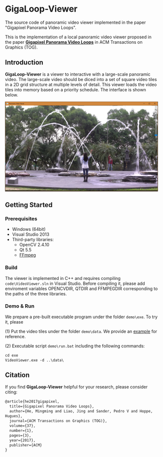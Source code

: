 # GigaLoop-Viewer
The source code of panoramic video viewer implemented in the paper "Gigapixel Panorama Video Loops".

This is the implementation of a local panoramic video viewer proposed in the paper [**Gigapixel Panorama Video Loops**](https://dl.acm.org/citation.cfm?id=3144455) in ACM Transactions on Graphics (TOG).


## Introduction

**GigaLoop-Viewer** is a viewer to interactive with a large-scale panoramic video. The large-scale video should be diced into a set of square video tiles in a 2D grid structure at multiple levels of detail. This viewer loads the video tiles into memory based on a priority schedule. The interface is shown below.

![image](https://github.com/hmmlillian/GigaLoop-Viewer/blob/master/demo/UI.PNG)


## Getting Started

### Prerequisites
- Windows (64bit)
- Visual Studio 2013
- Third-party libraries:
  - OpenCV 2.4.10
  - Qt 5.5
  - [FFmpeg](http://ffmpeg.zeranoe.com/builds/)
  
### Build
The viewer is implemented in C++ and requires compiling ```code\VideoViewer.sln``` in Visual Studio. Before compiling it, please add enviroment variables OPENCVDIR, QTDIR and FFMPEGDIR corresponding to the paths of the three libraries.

### Demo & Run
We prepare a pre-built executable program under the folder ```demo\exe```. To try it, please

(1) Put the video tiles under the folder ```demo\data```. We provide an [example](https://drive.google.com/file/d/1bqa3BEZwWITIsNASyO42oOLDA5cKuMEM/view?usp=sharing) for reference.

(2) Executable script ```demo\run.bat``` including the following commands:
  ```
  cd exe
  VideoViewer.exe -d ..\data\
  ```  
  
  
## Citation
If you find **GigaLoop-Viewer** helpful for your research, please consider citing:
```
@article{he2017gigapixel,
  title={Gigapixel Panorama Video Loops},
  author={He, Mingming and Liao, Jing and Sander, Pedro V and Hoppe, Hugues},
  journal={ACM Transactions on Graphics (TOG)},
  volume={37},
  number={1},
  pages={3},
  year={2017},
  publisher={ACM}
}
```
